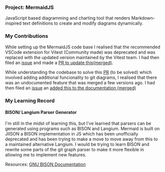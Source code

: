 ### Project: MermaidJS

JavaScript based diagramming and charting tool that renders Markdown-inspired text definitions to create and modify diagrams dynamically.

### My Contributions

While setting up the MermaidJS code base I realised that the recommended VSCode extension for Vitest (Community made) was deprecated and was replaced with the updated version maintained by the Vitest team. I had then filed an [issue](https://github.com/mermaid-js/mermaid/issues/5321) and made a [PR to update this(merged)](https://github.com/mermaid-js/mermaid/pull/5322).

While understanding the codebase to solve this [PR](https://github.com/mermaid-js/mermaid/issues/3801) (to be solved) which involved adding additional funcionality to git diagrams, I realised that there was an undocumented feature that was merged a few versions ago. I had then filed an [issue](https://github.com/mermaid-js/mermaid/issues/5324) an [added this to the documentation (merged)](https://github.com/mermaid-js/mermaid/pull/5336)

### My Learning Record

#### BISON/ Langium Parser Generator
I'm still in the midst of learning this, but I've learned that parsers can be generated using programs such as BISON and Langium. Mermaid is built on JIISON a BISON implementation in JS which has been unofficially deprecated and has been trying to make a move to move away from this to a maintained alternative Langium. I would be trying to learn BISON and rewrite some parts of the git graph parser to make it more flexible in allowing me to implement new features.

Resources: [GNU BISON Documentation](https://www.gnu.org/software/bison/manual/html_node/index.html)
